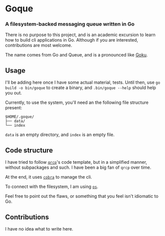 # Goque

### A filesystem-backed messaging queue written in Go

There is no purpose to this project, and is an academic excursion to learn how to build cli applications in Go. Although if you are interested, contributions are most welcome.

The name comes from Go and Queue, and is a pronounced like [Goku](https://en.wikipedia.org/wiki/Goku). 
<!-- I am not a weeb though, and this is a poor pun at best. -->

## Usage

I'll be adding here once I have some actual material, tests. Until then, use `go build -o bin/goque` to create a binary, and `.bin/goque --help` should help you out.

Currently, to use the system, you'll need an the following file structure present:

```
$HOME/.goque/
├── data/
└── index
```

`data` is an empty directory, and `index` is an empty file.

## Code structure

I have tried to follow [`qrcp`](https://github.com/claudiodangelis/qrcp)'s code template, but in a simplified manner, without subpackages and such. I have been a big fan of `qrcp` over time.

At the end, it uses [`cobra`](https://cobra.dev/) to manage the cli.

To connect with the filesystem, I am using [`os`](https://pkg.go.dev/os).

Feel free to point out the flaws, or something that you feel isn't idiomatic to Go.

## Contributions

I have no idea what to write here.